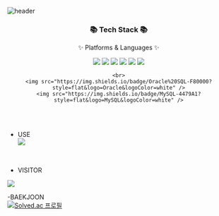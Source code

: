 ![header](https://capsule-render.vercel.app/api?&text=🖥Hi,there?🎈&height=310&color=D3D3D3)



<div align=center>
	<h3>📚 Tech Stack 📚</h3>
	<p>✨ Platforms & Languages ✨</p>
</div>
<div align="center">
	<img src="https://img.shields.io/badge/Python-3776AB?style=flat&logo=python&logoColor=white" />
	<img src="https://img.shields.io/badge/Java-007396?style=flat&logo=Conda-Forge&logoColor=white" />
	<img src="https://img.shields.io/badge/C-A8B9CC?style=flat&logo=c&logoColor=white" />
	<img src="https://img.shields.io/badge/HTML5-E34F26?style=flat&logo=HTML5&logoColor=white" />
	<img src="https://img.shields.io/badge/CSS3-1572B6?style=flat&logo=CSS3&logoColor=white" />
	<img src="https://img.shields.io/badge/JavaScript-F7DF1E?style=flat&logo=JavaScript&logoColor=white" />

	<br>
	<img src="https://img.shields.io/badge/Oracle%20SQL-F80000?style=flat&logo=Oracle&logoColor=white" />
	<img src="https://img.shields.io/badge/MySQL-4479A1?style=flat&logo=MySQL&logoColor=white" />
	
</div>
<br>
<br>


- USE<br>
<img src="https://github-readme-stats.vercel.app/api/top-langs/?username=secons127&layout=compact"><br>
<br>

- VISITOR <br>
<img src="https://github-readme-stats.vercel.app/api?username=secons127&show_icons=true">
<br>

-BAEKJOON<br>
[![Solved.ac
프로필](http://mazassumnida.wtf/api/v2/generate_badge?boj={supjessica20})](https://solved.ac/{supjessica20})
